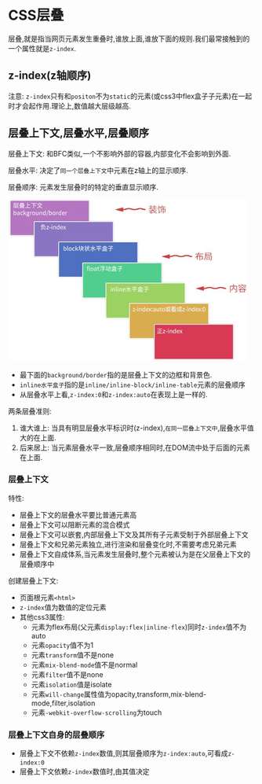 # CSS层叠

层叠,就是指当网页元素发生重叠时,谁放上面,谁放下面的规则.我们最常接触到的一个属性就是`z-index`.

## z-index(z轴顺序)

注意: `z-index`只有和`positon`不为`static`的元素(或css3中flex盒子子元素)在一起时才会起作用.理论上,数值越大层级越高.

## 层叠上下文,层叠水平,层叠顺序

层叠上下文: 和BFC类似,一个不影响外部的容器,内部变化不会影响到外面.

层叠水平: 决定了`同一个层叠上下文`中元素在z轴上的显示顺序.

层叠顺序: 元素发生层叠时的特定的垂直显示顺序.

![层叠顺序](./Image/css-stacking-order.png)

* 最下面的`background/border`指的是层叠上下文的边框和背景色.
* `inline水平盒子`指的是`inline/inline-block/inline-table`元素的层叠顺序
* 从层叠水平上看,`z-index:0`和`z-index:auto`在表现上是一样的.

两条层叠准则: 
1. 谁大谁上: 当具有明显层叠水平标识时(z-index),`在同一层叠上下文中`,层叠水平值大的在上面.
2. 后来居上: 当元素层叠水平一致,层叠顺序相同时,在DOM流中处于后面的元素在上面. 

### 层叠上下文

特性:

* 层叠上下文的层叠水平要比普通元素高
* 层叠上下文可以阻断元素的混合模式
* 层叠上下文可以嵌套,内部层叠上下文及其所有子元素受制于外部层叠上下文
* 层叠上下文和兄弟元素独立,进行渲染和层叠变化时,不需要考虑兄弟元素
* 层叠上下文自成体系,当元素发生层叠时,整个元素被认为是在父层叠上下文的层叠顺序中

创建层叠上下文:

* 页面根元素`<html>`
* `z-index`值为数值的定位元素
* 其他css3属性: 
  * 元素为flex布局(父元素`display:flex|inline-flex`)同时`z-index`值不为auto
  * 元素`opacity`值不为1
  * 元素`transform`值不是none
  * 元素`mix-blend-mode`值不是normal
  * 元素`filter`值不是none
  * 元素`isolation`值是isolate
  * 元素`will-change`属性值为opacity,transform,mix-blend-mode,filter,isolation
  * 元素`-webkit-overflow-scrolling`为touch

### 层叠上下文自身的层叠顺序

* 层叠上下文不依赖`z-index`数值,则其层叠顺序为`z-index:auto`,可看成`z-index:0`
* 层叠上下文依赖`z-index`数值时,由其值决定